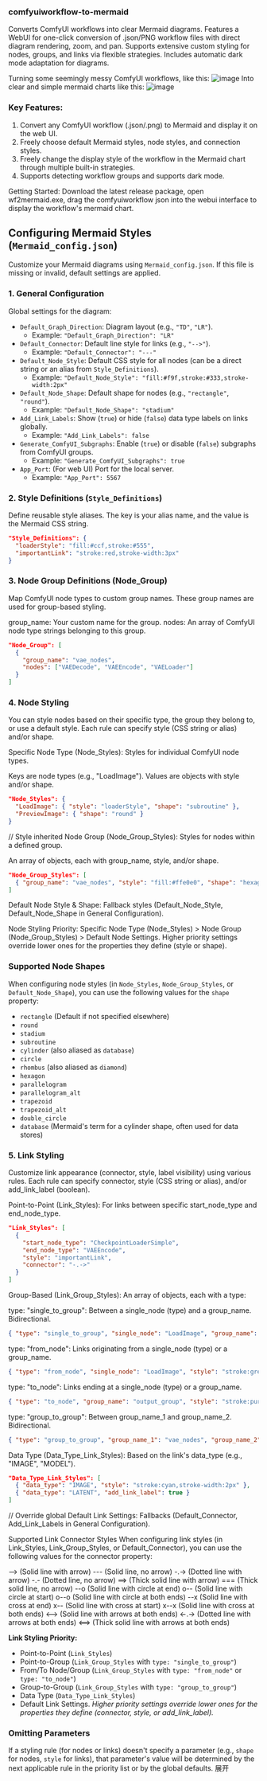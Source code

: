 ### comfyuiworkflow-to-mermaid
Converts ComfyUI workflows into clear Mermaid diagrams. Features a WebUI for one-click conversion of .json/PNG workflow files with direct diagram rendering, zoom, and pan. Supports extensive custom styling for nodes, groups, and links via flexible strategies. Includes automatic dark mode adaptation for diagrams.

Turning some seemingly messy ComfyUI workflows, like this:
![image](https://github.com/user-attachments/assets/2a5960e1-c8fe-4c99-9027-0e1c31df6fc2)
Into clear and simple mermaid charts like this:
![image](https://github.com/user-attachments/assets/d72edaa4-15c2-498b-9d55-f0e026e3f0d7)

### Key Features:
1. Convert any ComfyUI workflow (.json/.png) to Mermaid and display it on the web UI.
2. Freely choose default Mermaid styles, node styles, and connection styles.
3. Freely change the display style of the workflow in the Mermaid chart through multiple built-in strategies.
4. Supports detecting workflow groups and supports dark mode.

Getting Started:
Download the latest release package, open wf2mermaid.exe, drag the comfyuiworkflow json into the webui interface to display the workflow's mermaid chart.
## Configuring Mermaid Styles (`Mermaid_config.json`)
Customize your Mermaid diagrams using `Mermaid_config.json`. If this file is missing or invalid, default settings are applied.
### 1. General Configuration
Global settings for the diagram:
*   `Default_Graph_Direction`: Diagram layout (e.g., `"TD"`, `"LR"`).
    *   Example: `"Default_Graph_Direction": "LR"`
*   `Default_Connector`: Default line style for links (e.g., `"-->"`).
    *   Example: `"Default_Connector": "---"`
*   `Default_Node_Style`: Default CSS style for all nodes (can be a direct string or an alias from `Style_Definitions`).
    *   Example: `"Default_Node_Style": "fill:#f9f,stroke:#333,stroke-width:2px"`
*   `Default_Node_Shape`: Default shape for nodes (e.g., `"rectangle"`, `"round"`).
    *   Example: `"Default_Node_Shape": "stadium"`
*   `Add_Link_Labels`: Show (`true`) or hide (`false`) data type labels on links globally.
    *   Example: `"Add_Link_Labels": false`
*   `Generate_ComfyUI_Subgraphs`: Enable (`true`) or disable (`false`) subgraphs from ComfyUI groups.
    *   Example: `"Generate_ComfyUI_Subgraphs": true`
*   `App_Port`: (For web UI) Port for the local server.
    *   Example: `"App_Port": 5567`
### 2. Style Definitions (`Style_Definitions`)
Define reusable style aliases. The key is your alias name, and the value is the Mermaid CSS string.
```json
"Style_Definitions": {
  "loaderStyle": "fill:#ccf,stroke:#555",
  "importantLink": "stroke:red,stroke-width:3px"
}
```
### 3. Node Group Definitions (Node_Group)
Map ComfyUI node types to custom group names. These group names are used for group-based styling.

group_name: Your custom name for the group.
nodes: An array of ComfyUI node type strings belonging to this group.
```json
"Node_Group": [
  {
    "group_name": "vae_nodes",
    "nodes": ["VAEDecode", "VAEEncode", "VAELoader"]
  }
]
```
### 4. Node Styling
You can style nodes based on their specific type, the group they belong to, or use a default style. Each rule can specify style (CSS string or alias) and/or shape.

Specific Node Type (Node_Styles): Styles for individual ComfyUI node types.

Keys are node types (e.g., "LoadImage"). Values are objects with style and/or shape.
```json
"Node_Styles": {
  "LoadImage": { "style": "loaderStyle", "shape": "subroutine" },
  "PreviewImage": { "shape": "round" } 
}
```
// Style inherited
Node Group (Node_Group_Styles): Styles for nodes within a defined group.

An array of objects, each with group_name, style, and/or shape.
```json
"Node_Group_Styles": [
  { "group_name": "vae_nodes", "style": "fill:#ffe0e0", "shape": "hexagon" }
]
```
Default Node Style & Shape: Fallback styles (Default_Node_Style, Default_Node_Shape in General Configuration).

Node Styling Priority:
Specific Node Type (Node_Styles) > Node Group (Node_Group_Styles) > Default Node Settings.
Higher priority settings override lower ones for the properties they define (style or shape).

### Supported Node Shapes
When configuring node styles (in `Node_Styles`, `Node_Group_Styles`, or `Default_Node_Shape`), you can use the following values for the `shape` property:
*   `rectangle` (Default if not specified elsewhere)
*   `round`
*   `stadium`
*   `subroutine`
*   `cylinder` (also aliased as `database`)
*   `circle`
*   `rhombus` (also aliased as `diamond`)
*   `hexagon`
*   `parallelogram`
*   `parallelogram_alt`
*   `trapezoid`
*   `trapezoid_alt`
*   `double_circle`
*   `database` (Mermaid's term for a cylinder shape, often used for data stores)




### 5. Link Styling
Customize link appearance (connector, style, label visibility) using various rules. Each rule can specify connector, style (CSS string or alias), and/or add_link_label (boolean).

Point-to-Point (Link_Styles): For links between specific start_node_type and end_node_type.

```json
"Link_Styles": [
  {
    "start_node_type": "CheckpointLoaderSimple",
    "end_node_type": "VAEEncode",
    "style": "importantLink",
    "connector": "-.->"
  }
]
```
Group-Based (Link_Group_Styles): An array of objects, each with a type:

type: "single_to_group": Between a single_node (type) and a group_name. Bidirectional.
```json
{ "type": "single_to_group", "single_node": "LoadImage", "group_name": "vae_nodes", "style": "stroke:blue" }
```
type: "from_node": Links originating from a single_node (type) or a group_name.

```json
{ "type": "from_node", "single_node": "LoadImage", "style": "stroke:green" }
```
type: "to_node": Links ending at a single_node (type) or a group_name.

```json
{ "type": "to_node", "group_name": "output_group", "style": "stroke:purple", "add_link_label": false }
```
type: "group_to_group": Between group_name_1 and group_name_2. Bidirectional.

```json
{ "type": "group_to_group", "group_name_1": "vae_nodes", "group_name_2": "sampler_nodes", "connector": "---" }
```
Data Type (Data_Type_Link_Styles): Based on the link's data_type (e.g., "IMAGE", "MODEL").

```json
"Data_Type_Link_Styles": [
  { "data_type": "IMAGE", "style": "stroke:cyan,stroke-width:2px" },
  { "data_type": "LATENT", "add_link_label": true }
]
```
 // Override global
Default Link Settings: Fallbacks (Default_Connector, Add_Link_Labels in General Configuration).

Supported Link Connector Styles
When configuring link styles (in Link_Styles, Link_Group_Styles, or Default_Connector), you can use the following values for the connector property:

--> (Solid line with arrow)
--- (Solid line, no arrow)
-.-> (Dotted line with arrow)
-.- (Dotted line, no arrow)
==> (Thick solid line with arrow)
=== (Thick solid line, no arrow)
--o (Solid line with circle at end)
o-- (Solid line with circle at start)
o--o (Solid line with circle at both ends)
--x (Solid line with cross at end)
x-- (Solid line with cross at start)
x--x (Solid line with cross at both ends)
<--> (Solid line with arrows at both ends)
<-.-> (Dotted line with arrows at both ends)
<==> (Thick solid line with arrows at both ends)

**Link Styling Priority:**
*   Point-to-Point (`Link_Styles`)
*   Point-to-Group (`Link_Group_Styles` with `type: "single_to_group"`)
*   From/To Node/Group (`Link_Group_Styles` with `type: "from_node"` or `type: "to_node"`)
*   Group-to-Group (`Link_Group_Styles` with `type: "group_to_group"`)
*   Data Type (`Data_Type_Link_Styles`)
*   Default Link Settings.
*Higher priority settings override lower ones for the properties they define (connector, style, or add_link_label).*
### Omitting Parameters
If a styling rule (for nodes or links) doesn't specify a parameter (e.g., `shape` for nodes, `style` for links), that parameter's value will be determined by the next applicable rule in the priority list or by the global defaults.
展开
